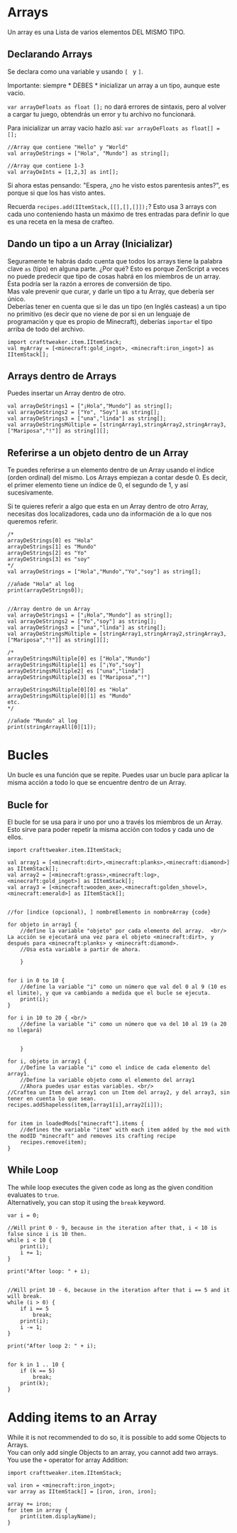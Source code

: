 # Arrays

Un array es una Lista de varios elementos DEL MISMO TIPO.

## Declarando Arrays

Se declara como una variable y usando ````[ ```` y ````]````.

Importante: siempre * DEBES * inicializar un array a un tipo, aunque este vacio.

`var arrayDeFloats as float [];` no dará errores de sintaxis, pero al volver a cargar tu juego, obtendrás un error y tu archivo no funcionará.

Para inicializar un array vacío hazlo así: ` var arrayDeFloats as float[] = []; `

```zenscript
//Array que contiene "Hello" y "World"
val arrayDeStrings = ["Hola", "Mundo"] as string[];

//Array que contiene 1-3
val arrayDeInts = [1,2,3] as int[];
```

Si ahora estas pensando: "Espera, ¿no he visto estos parentesis antes?", es porque si que los has visto antes.   
  
Recuerda ```recipes.add(IItemStack,[[],[],[]]);```? Esto usa 3 arrays con cada uno conteniendo hasta un máximo de tres entradas para definir lo que es una receta en la mesa de crafteo.

## Dando un tipo a un Array (Inicializar)

Seguramente te habrás dado cuenta que todos los arrays tiene la palabra clave ` as ` (tipo) en alguna parte. ¿Por qué? Esto es porque ZenScript a veces no puede predecir que tipo de cosas habrá en los miembros de un array. Ésta podría ser la razón a errores de conversión de tipo.   
Mas vale prevenir que curar, y darle un tipo a tu Array, que debería ser único.   
Deberías tener en cuenta que si le das un tipo (en Inglés casteas) a un tipo no primitivo (es decir que no viene de por si en un lenguaje de programación y que es propio de Minecraft), deberías ` importar ` el tipo arriba de todo del archivo.

```zenscript
import crafttweaker.item.IItemStack;
val myArray = [<minecraft:gold_ingot>, <minecraft:iron_ingot>] as IItemStack[];
```

## Arrays dentro de Arrays

Puedes insertar un Array dentro de otro.

```zenscript
val arrayDeStrings1 = ["¡Hola","Mundo"] as string[];
val arrayDeStrings2 = ["Yo", "Soy"] as string[];
val arrayDeStrings3 = ["una","linda"] as string[];
val arrayDeStringsMúltiple = [stringArray1,stringArray2,stringArray3,["Mariposa","!"]] as string[][];
```

## Referirse a un objeto dentro de un Array

Te puedes referirse a un elemento dentro de un Array usando el índice (orden ordinal) del mismo. Los Arrays empiezan a contar desde 0. Es decir, el primer elemento tiene un índice de 0, el segundo de 1, y así sucesivamente.

Si te quieres referir a algo que esta en un Array dentro de otro Array, necesitas dos localizadores, cada uno da información de a lo que nos queremos referir.

```zenscript
/*
arrayDeStrings[0] es "Hola"
arrayDeStrings[1] es "Mundo"
arrayDeStrings[2] es "Yo"
arrayDeStrings[3] es "soy"
*/
val arrayDeStrings = ["Hola","Mundo","Yo","soy"] as string[];

//añade "Hola" al log
print(arrayDeStrings0]);


//Array dentro de un Array
val arrayDeStrings1 = ["¡Hola","Mundo"] as string[];
val arrayDeStrings2 = ["Yo","soy"] as string[];
val arrayDeStrings3 = ["una","linda"] as string[];
val arrayDeStringsMúltiple = [stringArray1,stringArray2,stringArray3,["Mariposa","!"]] as string[][];

/*
arrayDeStringsMúltiple[0] es ["Hola","Mundo"]
arrayDeStringsMúltiple[1] es ["¡Yo","soy"]
arrayDeStringsMúltiple2] es ["una","linda"]
arrayDeStringsMúltiple[3] es ["Mariposa","!"]

arrayDeStringsMúltiple[0][0] es "Hola"
arrayDeStringsMúltiple[0][1] es "Mundo"
etc.
*/

//añade "Mundo" al log
print(stringArrayAll[0][1]);
```

# Bucles

Un bucle es una función que se repite. Puedes usar un bucle para aplicar la misma acción a todo lo que se encuentre dentro de un Array.

## Bucle for 

El bucle for se usa para ir uno por uno a través los miembros de un Array. Esto sirve para poder repetir la misma acción con todos y cada uno de ellos.

```zenscript
import crafttweaker.item.IItemStack;

val array1 = [<minecraft:dirt>,<minecraft:planks>,<minecraft:diamond>] as IItemStack[];
val array2 = [<minecraft:grass>,<minecraft:log>,<minecraft:gold_ingot>] as IItemStack[];
val array3 = [<minecraft:wooden_axe>,<minecraft:golden_shovel>,<minecraft:emerald>] as IItemStack[];


//for [indice (opcional), ] nombreElemento in nombreArray {code}

for objeto in array1 {
    //define la variable "objeto" por cada elemento del array.  <br/>  La acción se ejecutará una vez para el objeto <minecraft:dirt>, y después para <minecraft:planks> y <minecraft:diamond>.
    //Usa esta variable a partir de ahora.

    }


for i in 0 to 10 {
    //define la variable "i" como un número que val del 0 al 9 (10 es el limite), y que va cambiando a medida que el bucle se ejecuta.
    print(i);
}

for i in 10 to 20 { <br/>
    //define la variable "i" como un número que va del 10 al 19 (a 20 no llegará)


    }

for i, objeto in array1 {
    //Define la variable "i" como el indice de cada elemento del array1.
    //Define la variable objeto como el elemento del array1
    //Ahora puedes usar estas variables. <br/>
//Craftea un Item del array1 con un Item del array2, y del array3, sin tener en cuenta lo que sean. 
recipes.addShapeless(item,[array1[i],array2[i]]);


for item in loadedMods["minecraft"].items {
    //defines the variable "item" with each item added by the mod with the modID "minecraft" and removes its crafting recipe
    recipes.remove(item);
}
```

## While Loop

The while loop executes the given code as long as the given condition evaluates to `true`.  
Alternatively, you can stop it using the `break` keyword.

```zenscript
var i = 0; 

//Will print 0 - 9, because in the iteration after that, i < 10 is false since i is 10 then.
while i < 10 {
    print(i); 
    i += 1;
} 

print("After loop: " + i);


//Will print 10 - 6, because in the iteration after that i == 5 and it will break.
while (i > 0) {
    if i == 5
        break;
    print(i);
    i -= 1;
}

print("After loop 2: " + i);


for k in 1 .. 10 {
    if (k == 5)
        break;
    print(k);
}
```

# Adding items to an Array

While it is not recommended to do so, it is possible to add some Objects to Arrays.  
You can only add single Objects to an array, you cannot add two arrays.  
You use the `+` operator for array Addition:

```zenscript
import crafttweaker.item.IItemStack;

val iron = <minecraft:iron_ingot>;
var array as IItemStack[] = [iron, iron, iron];

array += iron;
for item in array {
    print(item.displayName);
}
```